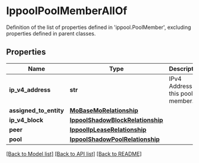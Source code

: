 # IppoolPoolMemberAllOf

Definition of the list of properties defined in 'ippool.PoolMember', excluding properties defined in parent classes.
## Properties
Name | Type | Description | Notes
------------ | ------------- | ------------- | -------------
**ip_v4_address** | **str** | IPv4 Address of this pool member. | [optional] 
**assigned_to_entity** | [**MoBaseMoRelationship**](MoBaseMoRelationship.md) |  | [optional] 
**ip_v4_block** | [**IppoolShadowBlockRelationship**](IppoolShadowBlockRelationship.md) |  | [optional] 
**peer** | [**IppoolIpLeaseRelationship**](IppoolIpLeaseRelationship.md) |  | [optional] 
**pool** | [**IppoolShadowPoolRelationship**](IppoolShadowPoolRelationship.md) |  | [optional] 

[[Back to Model list]](../README.md#documentation-for-models) [[Back to API list]](../README.md#documentation-for-api-endpoints) [[Back to README]](../README.md)


